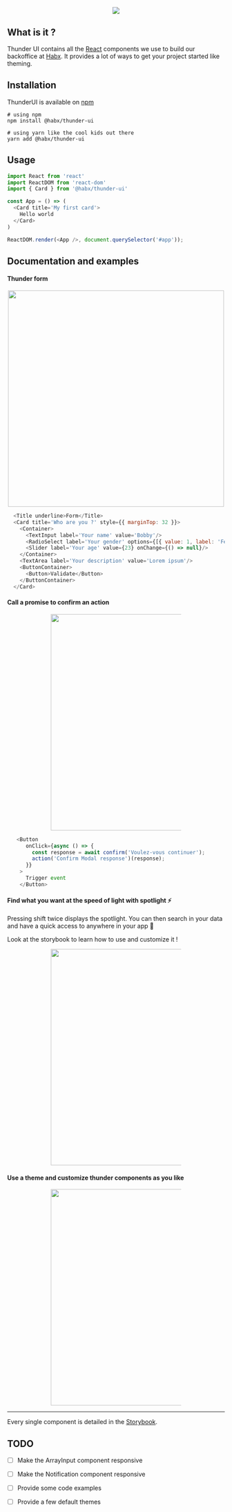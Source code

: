 <p align="center" style="font-size: 1.2rem;">
  <img src="https://res.cloudinary.com/habx/image/upload/v1556272989/tech/thunder-ui/thunder-ui.png" />
</p>


## What is it ?

Thunder UI contains all the [React](https://github.com/facebook/react) components we use to build our backoffice at [Habx](https://habx.fr). It provides a lot of ways to get your project started like theming.


## Installation

ThunderUI is available on [npm](https://www.npmjs.com/package/@habx/thunder-ui)


``` shell
# using npm
npm install @habx/thunder-ui

# using yarn like the cool kids out there
yarn add @habx/thunder-ui
```


## Usage

```js
import React from 'react'
import ReactDOM from 'react-dom'
import { Card } from '@habx/thunder-ui'

const App = () => (
  <Card title='My first card'>
    Hello world
  </Card>
)

ReactDOM.render(<App />, document.querySelector('#app'));
```


## Documentation and examples

#### Thunder form

<p align="center">
  <img height="500" src="https://res.cloudinary.com/habx/image/upload/v1556284086/tech/thunder-ui/form_example.png" />
</p>

```js
  <Title underline>Form</Title>
  <Card title='Who are you ?' style={{ marginTop: 32 }}>
    <Container>
      <TextInput label='Your name' value='Bobby'/>
      <RadioSelect label='Your gender' options={[{ value: 1, label: 'Female' }, { value: 0, label: 'Male' }]} value={1} />
      <Slider label='Your age' value={23} onChange={() => null}/>
    </Container>
    <TextArea label='Your description' value='Lorem ipsum'/>
    <ButtonContainer>
      <Button>Validate</Button>
    </ButtonContainer>
  </Card>
```

#### Call a promise to confirm an action

<p align="center" style="margin: 0 20%">
  <img height="500" src="https://res.cloudinary.com/habx/image/upload/v1556284860/tech/thunder-ui/Enregistrement-de-l_e%CC%81cran-2019-04-26-a%CC%80-15.20.05.gif" />
</p>

```js
   <Button
      onClick={async () => {
        const response = await confirm('Voulez-vous continuer');
        action('Confirm Modal response')(response);
      }}
    >
      Trigger event
    </Button>
```


#### Find what you want at the speed of light with spotlight ⚡
Pressing shift twice displays the spotlight. You can then search in your data and have a quick access to anywhere in your app 🚀

Look at the storybook to learn how to use and customize it ! 

<p align="center" style="margin: 0 20%">
  <img height="500" src="https://res.cloudinary.com/habx/image/upload/v1556273749/tech/thunder-ui/spotlight.gif" />
</p>


#### Use a theme and customize thunder components as you like



<p align="center" style="margin: 0 20%">
  <img height="500" src="https://res.cloudinary.com/habx/image/upload/v1556274666/tech/thunder-ui/spotlight_dark.png" />
</p>




----------

Every single component is detailed in the [Storybook](https://habx.github.io/thunder-ui).

## TODO

- [ ] Make the ArrayInput component responsive
- [ ] Make the Notification component responsive
- [ ] Provide some code examples
- [ ] Provide a few default themes

